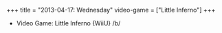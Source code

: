 +++
title = "2013-04-17: Wednesday"
video-game = ["Little Inferno"]
+++


* Video Game: Little Inferno {WiiU} /b/